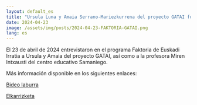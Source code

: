 ```yaml
---
layout: default_es
title: "Ursula Luna y Amaia Serrano-Mariezkurrena del proyecto GATAI fueron entrevistadas en el programa Faktoria de Euskadi Irratia"
date: 2024-04-23
image: /assets/img/posts/2024-04-23-FAKTORIA-GATAI.png
lang: es
---
```


El 23 de abril de 2024 entrevistaron en el programa Faktoria de Euskadi Irratia a Ursula y Amaia del proyecto GATAI, así como a la profesora Miren Intxausti del centro educativo Samaniego.

Más información disponible en los siguientes enlaces: 

<a href="http://www.gatai.eus/assets/img/posts/2024-04-23-FAKTORIA-GATAI_bideo_laburra.mp4" target="_blank"> Bideo laburra </a>

<a href="http://www.gatai.eus/assets/img/posts/2024-04-23-FAKTORIA-GATAI_elkarrizketa.mp3" target="_blank"> Elkarrizketa  </a>